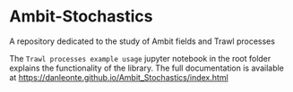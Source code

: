 # Ambit-Stochastics
A repository dedicated to the study of Ambit fields and Trawl processes

The `Trawl processes example usage` jupyter notebook in the root folder explains the functionality of the library. The full documentation is available at https://danleonte.github.io/Ambit_Stochastics/index.html
